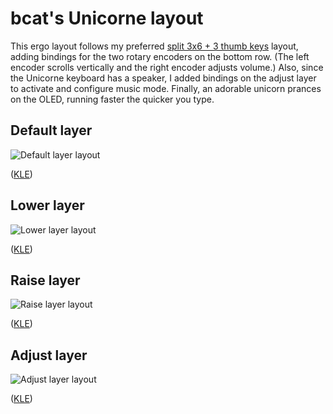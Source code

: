 # bcat's Unicorne layout

This ergo layout follows my preferred [split 3x6 + 3 thumb
keys](https://github.com/qmk/qmk_firmware/tree/master/layouts/community/split_3x6_3/bcat)
layout, adding bindings for the two rotary encoders on the bottom row. (The left
encoder scrolls vertically and the right encoder adjusts volume.) Also, since
the Unicorne keyboard has a speaker, I added bindings on the adjust layer to
activate and configure music mode. Finally, an adorable unicorn prances on the
OLED, running faster the quicker you type.

## Default layer

![Default layer layout](https://i.imgur.com/Max5R0T.png)

([KLE](http://www.keyboard-layout-editor.com/#/gists/b6d0b16a913e7d1faeafc9fc751c413f))

## Lower layer

![Lower layer layout](https://i.imgur.com/E8Cfowc.png)

([KLE](http://www.keyboard-layout-editor.com/#/gists/99dd65d3b857a272be7a1804b20bc266))

## Raise layer

![Raise layer layout](https://i.imgur.com/KomdMyB.png)

([KLE](http://www.keyboard-layout-editor.com/#/gists/cf9e899867763dc45b65917ce4cf93ff))

## Adjust layer

![Adjust layer layout](https://i.imgur.com/EtshZbn.png)

([KLE](http://www.keyboard-layout-editor.com/#/gists/7eb0f1c437169f30cc18eac271ad2302))
